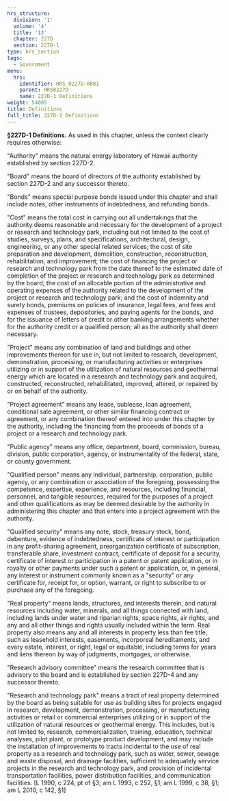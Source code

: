 ```yaml
---
hrs_structure:
  division: '1'
  volume: '4'
  title: '13'
  chapter: 227D
  section: 227D-1
type: hrs_section
tags:
  - Government
menu:
  hrs:
    identifier: HRS_0227D-0001
    parent: HRS0227D
    name: 227D-1 Definitions
weight: 54005
title: Definitions
full_title: 227D-1 Definitions
---
```

**§227D-1 Definitions.** As used in this chapter, unless the context clearly requires otherwise:

"Authority" means the natural energy laboratory of Hawaii authority established by section 227D-2.

"Board" means the board of directors of the authority established by section 227D-2 and any successor thereto.

"Bonds" means special purpose bonds issued under this chapter and shall include notes, other instruments of indebtedness, and refunding bonds.

"Cost" means the total cost in carrying out all undertakings that the authority deems reasonable and necessary for the development of a project or research and technology park, including but not limited to the cost of studies, surveys, plans, and specifications, architectural, design, engineering, or any other special related services; the cost of site preparation and development, demolition, construction, reconstruction, rehabilitation, and improvement; the cost of financing the project or research and technology park from the date thereof to the estimated date of completion of the project or research and technology park as determined by the board; the cost of an allocable portion of the administrative and operating expenses of the authority related to the development of the project or research and technology park; and the cost of indemnity and surety bonds, premiums on policies of insurance, legal fees, and fees and expenses of trustees, depositories, and paying agents for the bonds, and for the issuance of letters of credit or other banking arrangements whether for the authority credit or a qualified person; all as the authority shall deem necessary.

"Project" means any combination of land and buildings and other improvements thereon for use in, but not limited to research, development, demonstration, processing, or manufacturing activities or enterprises utilizing or in support of the utilization of natural resources and geothermal energy which are located in a research and technology park and acquired, constructed, reconstructed, rehabilitated, improved, altered, or repaired by or on behalf of the authority.

"Project agreement" means any lease, sublease, loan agreement, conditional sale agreement, or other similar financing contract or agreement, or any combination thereof entered into under this chapter by the authority, including the financing from the proceeds of bonds of a project or a research and technology park.

"Public agency" means any office, department, board, commission, bureau, division, public corporation, agency, or instrumentality of the federal, state, or county government.

"Qualified person" means any individual, partnership, corporation, public agency, or any combination or association of the foregoing, possessing the competence, expertise, experience, and resources, including financial, personnel, and tangible resources, required for the purposes of a project and other qualifications as may be deemed desirable by the authority in administering this chapter and that enters into a project agreement with the authority.

"Qualified security" means any note, stock, treasury stock, bond, debenture, evidence of indebtedness, certificate of interest or participation in any profit-sharing agreement, preorganization certificate of subscription, transferable share, investment contract, certificate of deposit for a security, certificate of interest or participation in a patent or patent application, or in royalty or other payments under such a patent or application, or, in general, any interest or instrument commonly known as a "security" or any certificate for, receipt for, or option, warrant, or right to subscribe to or purchase any of the foregoing.

"Real property" means lands, structures, and interests therein, and natural resources including water, minerals, and all things connected with land, including lands under water and riparian rights, space rights, air rights, and any and all other things and rights usually included within the term. Real property also means any and all interests in property less than fee title, such as leasehold interests, easements, incorporeal hereditaments, and every estate, interest, or right, legal or equitable, including terms for years and liens thereon by way of judgments, mortgages, or otherwise.

"Research advisory committee" means the research committee that is advisory to the board and is established by section 227D-4 and any successor thereto.

"Research and technology park" means a tract of real property determined by the board as being suitable for use as building sites for projects engaged in research, development, demonstration, processing, or manufacturing activities or retail or commercial enterprises utilizing or in support of the utilization of natural resources or geothermal energy. This includes, but is not limited to, research, commercialization, training, education, technical analyses, pilot plant, or prototype product development, and may include the installation of improvements to tracts incidental to the use of real property as a research and technology park, such as water, sewer, sewage and waste disposal, and drainage facilities, sufficient to adequately service projects in the research and technology park, and provision of incidental transportation facilities, power distribution facilities, and communication facilities. [L 1990, c 224, pt of §3; am L 1993, c 252, §1; am L 1999, c 38, §1; am L 2010, c 142, §1]